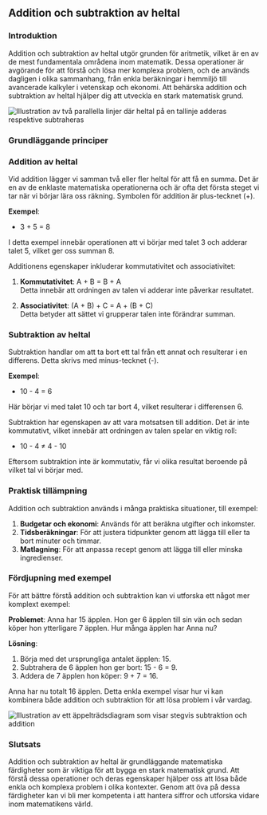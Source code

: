 ## Addition och subtraktion av heltal

### Introduktion

Addition och subtraktion av heltal utgör grunden för aritmetik, vilket är en av de mest fundamentala områdena inom matematik. Dessa operationer är avgörande för att förstå och lösa mer komplexa problem, och de används dagligen i olika sammanhang, från enkla beräkningar i hemmiljö till avancerade kalkyler i vetenskap och ekonomi. Att behärska addition och subtraktion av heltal hjälper dig att utveckla en stark matematisk grund.

![Illustration av två parallella linjer där heltal på en tallinje adderas respektive subtraheras](addition_subtraktion_tallinje.png)

### Grundläggande principer

### Addition av heltal

Vid addition lägger vi samman två eller fler heltal för att få en summa. Det är en av de enklaste matematiska operationerna och är ofta det första steget vi tar när vi börjar lära oss räkning. Symbolen för addition är plus-tecknet (+).

**Exempel**:

- 3 + 5 = 8

I detta exempel innebär operationen att vi börjar med talet 3 och adderar talet 5, vilket ger oss summan 8.

Additionens egenskaper inkluderar kommutativitet och associativitet:

1. **Kommutativitet**: A + B = B + A  
   Detta innebär att ordningen av talen vi adderar inte påverkar resultatet.

2. **Associativitet**: (A + B) + C = A + (B + C)  
   Detta betyder att sättet vi grupperar talen inte förändrar summan.

### Subtraktion av heltal

Subtraktion handlar om att ta bort ett tal från ett annat och resulterar i en differens. Detta skrivs med minus-tecknet (-).

**Exempel**:

- 10 - 4 = 6

Här börjar vi med talet 10 och tar bort 4, vilket resulterar i differensen 6.

Subtraktion har egenskapen av att vara motsatsen till addition. Det är inte kommutativt, vilket innebär att ordningen av talen spelar en viktig roll:

- 10 - 4 ≠ 4 - 10  

Eftersom subtraktion inte är kommutativ, får vi olika resultat beroende på vilket tal vi börjar med.

### Praktisk tillämpning

Addition och subtraktion används i många praktiska situationer, till exempel:

1. **Budgetar och ekonomi**: Används för att beräkna utgifter och inkomster.
2. **Tidsberäkningar**: För att justera tidpunkter genom att lägga till eller ta bort minuter och timmar.
3. **Matlagning**: För att anpassa recept genom att lägga till eller minska ingredienser.

### Fördjupning med exempel

För att bättre förstå addition och subtraktion kan vi utforska ett något mer komplext exempel:

**Problemet**: Anna har 15 äpplen. Hon ger 6 äpplen till sin vän och sedan köper hon ytterligare 7 äpplen. Hur många äpplen har Anna nu?

**Lösning**:

1. Börja med det ursprungliga antalet äpplen: 15.
2. Subtrahera de 6 äpplen hon ger bort: 15 - 6 = 9.
3. Addera de 7 äpplen hon köper: 9 + 7 = 16.

Anna har nu totalt 16 äpplen. Detta enkla exempel visar hur vi kan kombinera både addition och subtraktion för att lösa problem i vår vardag.

![Illustration av ett äppelträdsdiagram som visar stegvis subtraktion och addition](äppelträd_subtraktion_addition.png)

### Slutsats

Addition och subtraktion av heltal är grundläggande matematiska färdigheter som är viktiga för att bygga en stark matematisk grund. Att förstå dessa operationer och deras egenskaper hjälper oss att lösa både enkla och komplexa problem i olika kontexter. Genom att öva på dessa färdigheter kan vi bli mer kompetenta i att hantera siffror och utforska vidare inom matematikens värld.